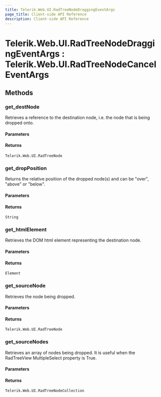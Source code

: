 ```yaml
---
title: Telerik.Web.UI.RadTreeNodeDraggingEventArgs 
page_title: Client-side API Reference
description: Client-side API Reference
---
```


# Telerik.Web.UI.RadTreeNodeDraggingEventArgs : Telerik.Web.UI.RadTreeNodeCancelEventArgs

## Methods

### get_destNode

Retrieves a reference to the destination node, i.e. the node that is being dropped onto.

#### Parameters

#### Returns

`Telerik.Web.UI.RadTreeNode` 

### get_dropPosition

Returns the relative position of the dropped node(s) and can be "over", "above" or "below". 

#### Parameters

#### Returns

`String` 

### get_htmlElement

Retrieves the DOM html element representing the destination node.

#### Parameters

#### Returns

`Element` 

### get_sourceNode

Retrieves the node being dropped.

#### Parameters

#### Returns

`Telerik.Web.UI.RadTreeNode` 

### get_sourceNodes

Retrieves an array of nodes being dropped. It is useful when the RadTreeView MultipleSelect property is True.

#### Parameters

#### Returns

`Telerik.Web.UI.RadTreeNodeCollection` 